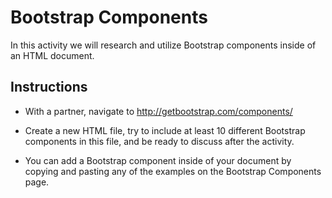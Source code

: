 # Bootstrap Components

In this activity we will research and utilize Bootstrap components inside of an HTML document.

## Instructions

* With a partner, navigate to <http://getbootstrap.com/components/>

* Create a new HTML file, try to include at least 10 different Bootstrap components in this file, and be ready to discuss after the activity.

* You can add a Bootstrap component inside of your document by copying and pasting any of the examples on the Bootstrap Components page.
